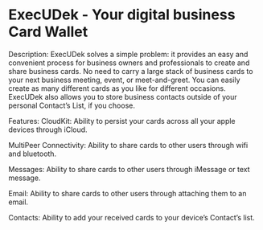 # ExecUDek - Your digital business Card Wallet 

Description:
ExecUDek solves a simple problem: it provides an easy and convenient process for business owners and professionals to create and share business cards. No need to carry a large stack of business cards to your next business meeting, event, or meet-and-greet. You can easily create as many different cards as you like for different occasions. ExecUDek also allows you to store business contacts outside of your personal Contact’s List, if you choose.

Features:
CloudKit:
Ability to persist your cards across all your apple devices through iCloud.

MultiPeer Connectivity: Ability to share cards to other users through wifi and bluetooth.

Messages:
Ability to share cards to other users through iMessage or text message. 

Email:
Ability to share cards to other users through attaching them to an email.

Contacts:
Ability to add your received cards to your device’s Contact’s list. 
